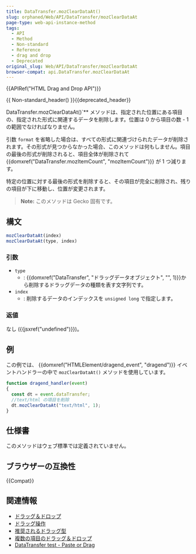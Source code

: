 ```yaml
---
title: DataTransfer.mozClearDataAt()
slug: orphaned/Web/API/DataTransfer/mozClearDataAt
page-type: web-api-instance-method
tags:
  - API
  - Method
  - Non-standard
  - Reference
  - drag and drop
  - Deprecated
original_slug: Web/API/DataTransfer/mozClearDataAt
browser-compat: api.DataTransfer.mozClearDataAt
---
```


{{APIRef("HTML Drag and Drop API")}}

{{ Non-standard_header() }}{{deprecated_header}}

DataTransfer.mozClearDataAt()`** メソッドは、指定された位置にある項目の、指定された形式に関連するデータを削除します。位置は 0 から項目の数 - 1 の範囲でなければなりません。

引数 `format` を省略した場合は、すべての形式に関連づけられたデータが削除されます。その形式が見つからなかった場合、このメソッドは何もしません。項目の最後の形式が削除されると、項目全体が削除されて {{domxref("DataTransfer.mozItemCount", "mozItemCount")}} が 1 つ減ります。

特定の位置に対する最後の形式を削除すると、その項目が完全に削除され、残りの項目が下に移動し、位置が変更されます。

> **Note:** このメソッドは Gecko 固有です。

## 構文

```js
mozClearDataAt(index)
mozClearDataAt(type, index)
```

### 引数

- `type`
  - : {{domxref("DataTransfer", "ドラッグデータオブジェクト", "", 1)}}から削除するドラッグデータの種類を表す文字列です。
- `index`
  - : 削除するデータのインデックスを `unsigned long` で指定します。

### 返値

なし ({{jsxref("undefined")}})。

## 例

この例では、 {{domxref("HTMLElement/dragend_event", "dragend")}} イベントハンドラーの中で `mozClearDataAt()` メソッドを使用しています。

```js
function dragend_handler(event)
{
  const dt = event.dataTransfer;
  //text/html の項目を削除
  dt.mozClearDataAt("text/html", 1);
}
```

## 仕様書

このメソッドはウェブ標準では定義されていません。

## ブラウザーの互換性

{{Compat}}

## 関連情報

- [ドラッグ＆ドロップ](/ja/docs/Web/API/HTML_Drag_and_Drop_API)
- [ドラッグ操作](/ja/docs/Web/API/HTML_Drag_and_Drop_API/Drag_operations)
- [推奨されるドラッグ型](/ja/docs/Web/API/HTML_Drag_and_Drop_API/Recommended_drag_types)
- [複数の項目のドラッグ＆ドロップ](/ja/docs/Web/API/HTML_Drag_and_Drop_API/Multiple_items)
- [DataTransfer test - Paste or Drag](https://codepen.io/tech_query/pen/MqGgap)

